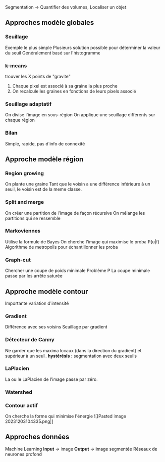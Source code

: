 Segmentation -> Quantifier des volumes, Localiser un objet
## Approches modèle globales
### Seuillage
Exemple le plus simple
Plusieurs solution possible pour déterminer la valeur du seuil
	Généralement basé sur l'histogramme
### k-means
trouver les X points de "gravite"
1) Chaque pixel est associé à sa graine la plus proche
2) On recalcule les graines en fonctions de leurs pixels associé
### Seuillage adaptatif
On divise l'image en sous-région
On applique une seuillage différents sur chaque région
### Bilan
Simple, rapide, pas d'info de connexité
## Approche modèle région
### Region growing
On plante une graine
Tant que le voisin a une différence inférieure à un seuil, le voisin est de la meme classe.
### Split and merge
On créer une partition de l'image de façon récursive
On mélange les partitions qui se ressemble
### Markoviennes
Utilise la formule de Bayes
On cherche l'image qui maximise le proba P(u|f)
Algorithme de metropolis pour échantillonner les proba
### Graph-cut
Chercher une coupe de poids minimale
Problème P 
La coupe minimale passe par les arrête saturée
## Approche modèle contour
Importante variation d'intensité
### Gradient
Différence avec ses voisins
Seuillage par gradient
### Détecteur de Canny
Ne garder que les maxima locaux (dans la direction du gradient) et supérieur à un seuil.
**hystérésis** : segmentation avec deux seuils
### LaPlacien
La ou le LaPlacien de l'image passe par zéro.
### Watershed
### Contour actif
On cherche la forme qui minimise l'énergie
![[Pasted image 20231203104335.png]]
## Approches données
Machine Learning
**Input** -> image
**Output** -> image segmentée
Réseaux de neurones profond
